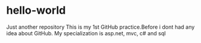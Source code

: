 # hello-world
Just another repository 
This is my 1st GitHub practice.Before i dont had any idea about GitHub.
My specialization is asp.net, mvc, c# and sql
